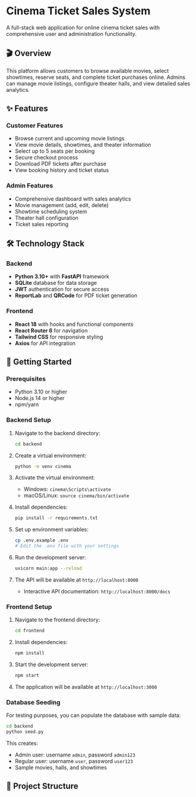 # Cinema Ticket Sales System

A full-stack web application for online cinema ticket sales with comprehensive user and administration functionality.

## 🎬 Overview

This platform allows customers to browse available movies, select showtimes, reserve seats, and complete ticket purchases online. Admins can manage movie listings, configure theater halls, and view detailed sales analytics.

## ✨ Features

### Customer Features
- Browse current and upcoming movie listings
- View movie details, showtimes, and theater information
- Select up to 5 seats per booking
- Secure checkout process
- Download PDF tickets after purchase
- View booking history and ticket status

### Admin Features
- Comprehensive dashboard with sales analytics
- Movie management (add, edit, delete)
- Showtime scheduling system
- Theater hall configuration
- Ticket sales reporting

## 🛠️ Technology Stack

### Backend
- **Python 3.10+** with **FastAPI** framework
- **SQLite** database for data storage
- **JWT** authentication for secure access
- **ReportLab** and **QRCode** for PDF ticket generation

### Frontend
- **React 18** with hooks and functional components
- **React Router 6** for navigation
- **Tailwind CSS** for responsive styling
- **Axios** for API integration

## 🚀 Getting Started

### Prerequisites
- Python 3.10 or higher
- Node.js 14 or higher
- npm/yarn

### Backend Setup

1. Navigate to the backend directory:
   ```bash
   cd backend
   ```

2. Create a virtual environment:
   ```bash
   python -m venv cinema
   ```

3. Activate the virtual environment:
   - Windows: `cinema\Scripts\activate`
   - macOS/Linux: `source cinema/bin/activate`

4. Install dependencies:
   ```bash
   pip install -r requirements.txt
   ```

5. Set up environment variables:
   ```bash
   cp .env.example .env
   # Edit the .env file with your settings
   ```

6. Run the development server:
   ```bash
   uvicorn main:app --reload
   ```

7. The API will be available at `http://localhost:8000`
   - Interactive API documentation: `http://localhost:8000/docs`

### Frontend Setup

1. Navigate to the frontend directory:
   ```bash
   cd frontend
   ```

2. Install dependencies:
   ```bash
   npm install
   ```

3. Start the development server:
   ```bash
   npm start
   ```

4. The application will be available at `http://localhost:3000`

### Database Seeding

For testing purposes, you can populate the database with sample data:

```bash
cd backend
python seed.py
```

This creates:
- Admin user: username `admin`, password `admin123`
- Regular user: username `user`, password `user123`
- Sample movies, halls, and showtimes

## 📁 Project Structure
